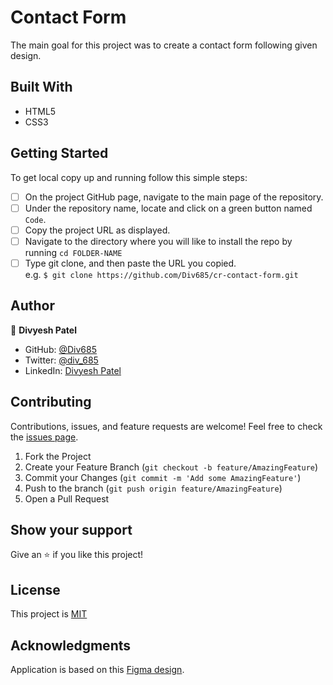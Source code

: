 # Contact Form

The main goal for this project was to create a contact form following given design. 

## Built With

* HTML5
* CSS3

## Getting Started

To get local copy up and running follow this simple steps:

- [ ] On the project GitHub page, navigate to the main page of the repository.
- [ ] Under the repository name, locate and click on a green button named `Code`. 
- [ ] Copy the project URL as displayed.
- [ ] Navigate to the directory where you will like to install the repo by running `cd FOLDER-NAME`
- [ ] Type git clone, and then paste the URL you copied. <br>
e.g. `$ git clone https://github.com/Div685/cr-contact-form.git`

## Author

👤 **Divyesh Patel**

- GitHub: [@Div685](https://github.com/Div685)
- Twitter: [@div_685](https://twitter.com/div_685)
- LinkedIn: [Divyesh Patel](https://www.linkedin.com/in/divyesh-daxa-patel/)

## Contributing

Contributions, issues, and feature requests are welcome!
Feel free to check the [issues page](../issues).

1. Fork the Project
2. Create your Feature Branch (`git checkout -b feature/AmazingFeature`)
3. Commit your Changes (`git commit -m 'Add some AmazingFeature'`)
4. Push to the branch (`git push origin feature/AmazingFeature`)
5. Open a Pull Request


## Show your support

Give an ⭐️ if you like this project!

## License
This project is [MIT](./LICENSE)

## Acknowledgments
Application is based on this [Figma design](https://www.figma.com/file/t3EJUCAEViw3QasuJLPLVT/Microverse-Student-Potfolio-Templates-Main?node-id=1%3A1471).

